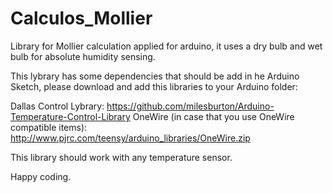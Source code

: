 Calculos_Mollier
================

Library for Mollier calculation applied for arduino, it uses a dry bulb and wet bulb for absolute humidity sensing.

This lybrary has some dependencies that should be add in he Arduino Sketch, please download and add this libraries to your Arduino folder:

Dallas Control Lybrary: https://github.com/milesburton/Arduino-Temperature-Control-Library
OneWire (in case that you use OneWire compatible items): http://www.pjrc.com/teensy/arduino_libraries/OneWire.zip

This library should work with any temperature sensor.

Happy coding.
